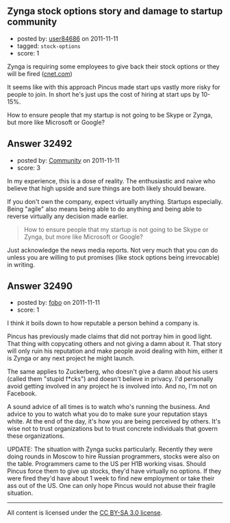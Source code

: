 ## Zynga stock options story and damage to startup community

- posted by: [user84686](https://stackexchange.com/users/-1/11606-user84686) on 2011-11-11
- tagged: `stock-options`
- score: 1

Zynga is requiring some employees to give back their stock options or they will be fired ([cnet.com][1])

It seems like with this approach Pincus made start ups vastly more risky for people to join. In short he's just ups the cost of hiring at start ups by 10-15%.

How to ensure people that my startup is not going to be Skype or Zynga, but more like Microsoft or Google?


  [1]: http://news.cnet.com/8301-13506_3-57322150-17/zynga-to-employees-give-back-our-stock-or-youll-be-fired/


## Answer 32492

- posted by: [Community](https://stackexchange.com/users/-1/-1-community) on 2011-11-11
- score: 3

In my experience, this is a dose of reality. The enthusiastic and naive who believe that high upside and sure things are both likely should beware. 

If you don't own the company, expect virtually anything. Startups especially. Being "agile" also means being able to do anything and being able to reverse virtually any decision made earlier. 

> How to ensure people that my startup is not going to be Skype or Zynga, but more like Microsoft or Google?

Just acknowledge the news media reports. Not very much that you *can* do unless you are willing to put promises (like stock options being irrevocable) in writing. 


## Answer 32490

- posted by: [fobo](https://stackexchange.com/users/-1/14341-fobo) on 2011-11-11
- score: 1

I think it boils down to how reputable a person behind a company is.

Pincus has previously made claims that did not portray him in good light. That thing with copycating others and not giving a damn about it. That story will only ruin his reputation and make people avoid dealing with him, either it is Zynga or any next project he might launch.

The same applies to Zuckerberg, who doesn't give a damn about his users (called them "stupid f*cks") and doesn't believe in privacy. I'd personally avoid getting involved in any project he is involved into. And no, I'm not on Facebook.

A sound advice of all times is to watch who's running the business. And advice to you to watch what you do to make sure your reputation stays white. At the end of the day, it's how you are being perceived by others. It's wise not to trust organizations but to trust concrete individuals that govern these organizations.

UPDATE: The situation with Zynga sucks particularly. Recently they were doing rounds in Moscow to hire Russian programmers, stocks were also on the table. Programmers came to the US per H1B working visas. Should Pincus force them to give up stocks, they'd have virtually no options. If they were fired they'd have about 1 week to find new employment or take their ass out of the US. One can only hope Pincus would not abuse their fragile situation.



---

All content is licensed under the [CC BY-SA 3.0 license](https://creativecommons.org/licenses/by-sa/3.0/).
